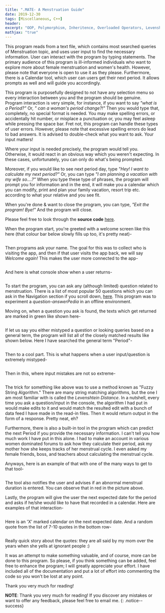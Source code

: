```yaml
---
title: ".MATE- A Menstruation Guide"
date: 2019-12-30
tags: [Miscellaneous, C++]
header:
excerpt: "OOP, Polymorphism, Inheritence, Overloaded Operators, Levenshtein Distance"
mathjax: "true"
---
```

This program reads from a text file, which contains most searched queries of Menstruation topic, and uses user input to find the necessary information. User can interact with the program by typing statements. The primary audience of this program is ill-informed individuals who want to explore more about female menstruation and women's health. However, please note that everyone is open to use it as they please. Furthermore, there is a Calendar tool, which user can users get their next period. It allows prompts as well and will guide you accordingly.

This program is purposefully designed to not have any selection menu so every interaction between you and the program should be genuine. Program interaction is very simple, for instance, if you want to say *"what is a Period?"* Or, *" can a woman's period change?!"* Then you would type that, completely, no special format is needed. You may make spelling errors, or accidentally hit number, or misplace a punctuation or, you may feel asleep while pressing the space bar. Fret not, this program can handle these types of user errors. However, please note that excessive spelling errors do lead to bad answers. It is advised to double-check what you want to ask. Your input matters!

Where your input is needed precisely, the program would tell you. Otherwise, it would react in an obvious way which you weren't expecting. In these cases, unfortunately, you can only do what's being prompted.

Moreover, if you would like to see next period day, type *"Hey! I want to calculate my next period?"* Or, you can type *"I am planning a vacation with my wife so....?"* When you type these type of phrases, the program will prompt you for information and in the end, it will make you a calendar which you can modify, print and plan your family vacation, resort trip etc. according to what your relative and you see fit.

When you're done & want to close the program, you can type, *"Exit the program! Bye!"* And the program will close.

Please feel free to look through the **source code** [here](https://github.com/ToadHanks/dotMate).

When the program start, you're greeted with a welcome screen like this here (that colour bar below slowly fills up too, it's pretty neat)-

<img src="{{ site.url }}{{ site.baseurl }}/images/dotmate/welcome_screen.png" alt="">

Then programs ask your name. The goal for this was to collect who is visiting the app, and then if that user visits the app back, we will say *Welcome again!* This makes the user more connected to the app-

<img src="{{ site.url }}{{ site.baseurl }}/images/dotmate/name_new.png" alt="">

And here is what console show when a user returns-

<img src="{{ site.url }}{{ site.baseurl }}/images/dotmate/returned_user.png" alt="">

To start the program, you can ask any (although limited) question related to menstruation. There is a list of most popular 50 questions which you can ask in the Navigation section if you scroll down, [here](https://github.com/ToadHanks/dotMate). This program was to experiment a *question-answerPedia* in an offline environment. 

Moving on, when a question you ask is found, the texts which get returned are marked in green like shown here-

<img src="{{ site.url }}{{ site.baseurl }}/images/dotmate/green_questions.png" alt="">

If let us say you either mistyped a question or looking queries based on a general term, the program will list all of the closely matched results like shown below. Here I have searched the general term "Period"-

<img src="{{ site.url }}{{ site.baseurl }}/images/dotmate/yellow_questions.png" alt="">

Then to a cool part. This is what happens when a user input/question is extremely mistyped-

<img src="{{ site.url }}{{ site.baseurl }}/images/dotmate/string_adjusted.png" alt="">

Then in this, where input mistakes are not so extreme-

<img src="{{ site.url }}{{ site.baseurl }}/images/dotmate/string_adjusted_green.png" alt="">

The trick for something like above was to use a method known as "Fuzzy String Algorithm." There are many string matching algorithms, but the one I am most familiar with is called the *Levenshtein Distance*. In a nutshell, every time you ask a question/input in the console, the algorithm I had put in would make edits to it and would match the resulted edit with a bunch of data feed I have made in the read-in files. Then it would return output in the form of a response. Pretty neat, eh?

Furthermore, there is also a built-in tool in the program which can predict the next Period if you provide the necessary information. I can't tell you how much work I have put in this alone. I had to make an account in various women dominated forums to ask how they calculate their period, ask my mother how she keeps tracks of her menstrual cycle. I even asked my female friends, boss, and teachers about calculating the menstrual cycle. 

Anyways, here is an example of that with one of the many ways to get to that tool-

<img src="{{ site.url }}{{ site.baseurl }}/images/dotmate/calendar_warn.png" alt="">

The tool also notifies the user and advises if an abnormal menstrual duration is entered. You can observe that in red in the picture above.

Lastly, the program will give the user the next expected date for the period and asks if he/she would like to have that recorded in a calendar. Here are examples of that interaction-

<img src="{{ site.url }}{{ site.baseurl }}/images/dotmate/calculate_exit.png" alt="">

Here is an 'X' marked calendar on the next expected date. And a random quote from the list of 7-10 quotes in the bottom row- 

<img src="{{ site.url }}{{ site.baseurl }}/images/dotmate/calendar.png" alt="">

Really quick story about the quotes: they are all said by my mom over the years when she yells at ignorant people :)

It was an attempt to make something valuable, and of course, more can be done to this program. So please, if you think something can be added, feel free to enhance the program; I will greatly appreciate your effort. I have included all of the documentation and put a lot of effort into commenting the code so you won't be lost at any point. 

Thank you very much for reading!


**NOTE**: Thank you very much for reading! If you discover any mistakes or want to offer any feedback, please feel free to email me.
{: .notice--success}

